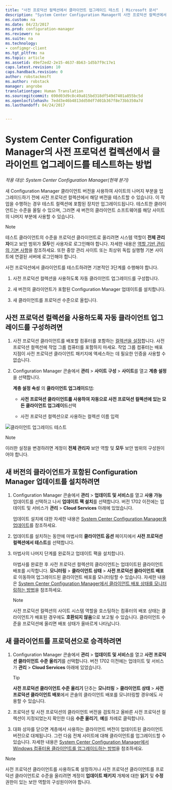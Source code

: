 ```yaml
---
title: "사전 프로덕션 컬렉션에서 클라이언트 업그레이드 테스트 | Microsoft 문서"
description: "System Center Configuration Manager의 사전 프로덕션 컬렉션에서 클라이언트 업그레이드를 테스트합니다."
ms.custom: na
ms.date: 04/23/2017
ms.prod: configuration-manager
ms.reviewer: na
ms.suite: na
ms.technology:
- configmgr-client
ms.tgt_pltfrm: na
ms.topic: article
ms.assetid: 49ef2ed2-2e15-4637-8b63-1d5b7f9c17e1
caps.latest.revision: 10
caps.handback.revision: 0
author: robstackmsft
ms.author: robstack
manager: angrobe
translationtype: Human Translation
ms.sourcegitcommit: 690d03d9c8c49a815bd318df549d7401a855bc5d
ms.openlocfilehash: 7edd3e46b4813dd50df7d01b367f8e73bb350a7d
ms.lasthandoff: 04/24/2017


---
```

# <a name="how-to-test-client-upgrades-in-a-pre-production-collection-in-system-center-configuration-manager"></a>System Center Configuration Manager의 사전 프로덕션 컬렉션에서 클라이언트 업그레이드를 테스트하는 방법

*적용 대상: System Center Configuration Manager(현재 분기)*

새 Configuration Manager 클라이언트 버전을 사용하여 사이트의 나머지 부분을 업그레이드하기 전에 사전 프로덕션 컬렉션에서 해당 버전을 테스트할 수 있습니다.  이 작업을 수행하는 경우 테스트 컬렉션에 포함된 장치만 업그레이드됩니다. 테스트한 클라이언트는 수준을 올릴 수 있으며, 그러면 새 버전의 클라이언트 소프트웨어를 해당 사이트의 나머지 부분에 사용할 수 있습니다.

> [!NOTE]
> 테스트 클라이언트의 수준을 프로덕션 클라이언트로 올리려면 시스템 역할이 **전체 관리자**이고 보안 범위가 **모두**인 사용자로 로그인해야 합니다. 자세한 내용은 [역할 기반 관리의 기본 사항](/sccm/core/understand/fundamentals-of-role-based-administration)을 참조하세요. 또한 중앙 관리 사이트 또는 최상위 독립 실행형 기본 사이트에 연결된 서버에 로그인해야 합니다.

 사전 프로덕션에서 클라이언트를 테스트하려면 기본적인 3단계를 수행해야 합니다.  

1.  사전 프로덕션 컬렉션을 사용하도록 자동 클라이언트 업그레이드를 구성합니다.  

2.  새 버전의 클라이언트가 포함된 Configuration Manager 업데이트를 설치합니다.  

3.  새 클라이언트를 프로덕션 수준으로 올립니다.  

##  <a name="to-configure-automatic-client-upgrades-to-use-a-pre-production-collection"></a>사전 프로덕션 컬렉션을 사용하도록 자동 클라이언트 업그레이드를 구성하려면  

1. 사전 프로덕션 클라이언트를 배포할 컴퓨터를 포함하는 [컬렉션을 설정](..\collections\create-collections.md)합니다. 사전 프로덕션 컬렉션에 작업 그룹 컴퓨터를 포함하지 마세요. 작업 그룹 컴퓨터는 배포 지점이 사전 프로덕션 클라이언트 패키지에 액세스하는 데 필요한 인증을 사용할 수 없습니다.   

1.  Configuration Manager 콘솔에서 **관리** > **사이트 구성** > **사이트**를 열고 **계층 설정**을 선택합니다.  

     **계층 설정 속성** 의 **클라이언트 업그레이드**탭:  

    -   **사전 프로덕션 클라이언트를 사용하여 자동으로 사전 프로덕션 컬렉션에 있는 모든 클라이언트 업그레이드**선택  

    -   사전 프로덕션 컬렉션으로 사용하는 컬렉션 이름 입력  

![클라이언트 업그레이드 테스트](media/test-client-upgrades.png)

>[!NOTE]
>이러한 설정을 변경하려면 계정이 **전체 관리자** 보안 역할 및 **모두** 보안 범위의 구성원이어야 합니다.


##  <a name="to-install-a-configuration-manager-update-that-includes-a-new-version-of-the-client"></a>새 버전의 클라이언트가 포함된 Configuration Manager 업데이트를 설치하려면  

1.  Configuration Manager 콘솔에서 **관리** > **업데이트 및 서비스**를 열고 **사용 가능** 업데이트를 선택하고 나서 **업데이트 팩 설치**를 선택합니다. 버전 1702 이전에는 업데이트 및 서비스가 **관리** > **Cloud Services** 아래에 있었습니다.

     업데이트 설치에 대한 자세한 내용은 [System Center Configuration Manager용 업데이트](../../../../core/servers/manage/updates.md)를 참조하세요.  

2.  업데이트를 설치하는 동안에 마법사의 **클라이언트 옵션** 페이지에서 **사전 프로덕션 컬렉션에서 테스트**를 선택합니다.  

3.  마법사의 나머지 단계를 완료하고 업데이트 팩을 설치합니다.  

     마법사를 완료한 후 사전 프로덕션 컬렉션의 클라이언트는 업데이트된 클라이언트 배포를 시작합니다. **모니터링** > **클라이언트 상태** > **사전 프로덕션 클라이언트 배포**로 이동하여 업그레이드된 클라이언트 배포를 모니터링할 수 있습니다. 자세한 내용은 [System Center Configuration Manager에서 클라이언트 배포 상태를 모니터링하는 방법](../../../../core/clients/deploy/monitor-client-deployment-status.md)을 참조하세요.

    > [!NOTE]
    > 사전 프로덕션 컬렉션의 사이트 시스템 역할을 호스팅하는 컴퓨터의 배포 상태는 클라이언트가 배포된 경우에도 **호환되지 않음**으로 보고될 수 있습니다. 클라이언트 수준을 프로덕션에 올리면 배포 상태가 올바르게 나타납니다.

##  <a name="to-promote-the-new-client-to-production"></a>새 클라이언트를 프로덕션으로 승격하려면  

1.  Configuration Manager 콘솔에서 **관리** > **업데이트 및 서비스**를 열고 **사전 프로덕션 클라이언트 수준 올리기**를 선택합니다. 버전 1702 이전에는 업데이트 및 서비스가 **관리** > **Cloud Services** 아래에 있었습니다.

    > [!TIP]
    > **사전 프로덕션 클라이언트 수준 올리기** 단추는 **모니터링** > **클라이언트 상태** > **사전 프로덕션 클라이언트 배포**에서 콘솔의 클라이언트 배포를 모니터링할 경우에도 사용할 수 있습니다.

2.  프로덕션 및 사전 프로덕션의 클라이언트 버전을 검토하고 올바른 사전 프로덕션 컬렉션이 지정되었는지 확인한 다음 **수준 올리기**, **예**를 차례로 클릭합니다.  

3.  대화 상자를 닫으면 계층에서 사용하는 클라이언트 버전이 업데이트된 클라이언트 버전으로 대체됩니다. 그런 다음 전체 사이트에 대해 클라이언트를 업그레이드할 수 있습니다. 자세한 내용은 [System Center Configuration Manager에서 Windows 컴퓨터용 클라이언트를 업그레이드하는 방법](../../../../core/clients/manage/upgrade/upgrade-clients-for-windows-computers.md)을 참조하세요.  

>[!NOTE]
>사전 프로덕션 클라이언트를 사용하도록 설정하거나 사전 프로덕션 클라이언트를 프로덕션 클라이언트로 수준을 올리려면 계정이 **업데이트 패키지** 개체에 대한 **읽기** 및 **수정** 권한이 있는 보안 역할의 구성원이어야 합니다.

